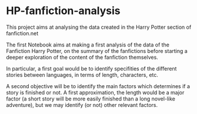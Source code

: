 # HP-fanfiction-analysis
This project aims at analysing the data created in the Harry Potter section of fanfiction.net

The first Notebook aims at making a first analysis of the data of the Fanfiction Harry Potter, on the summary of the fanfictions before starting a deeper exploration of the content of the fanfiction themselves.

In particular, a first goal would be to identify specifities of the different stories between languages, in terms of length, characters, etc.

A second objective will be to identify the main factors which determines if a story is finished or not. A first approximation, the length would be a major factor (a short story will be more easily finished than a long novel-like adventure), but we may identify (or not) other relevant factors.
